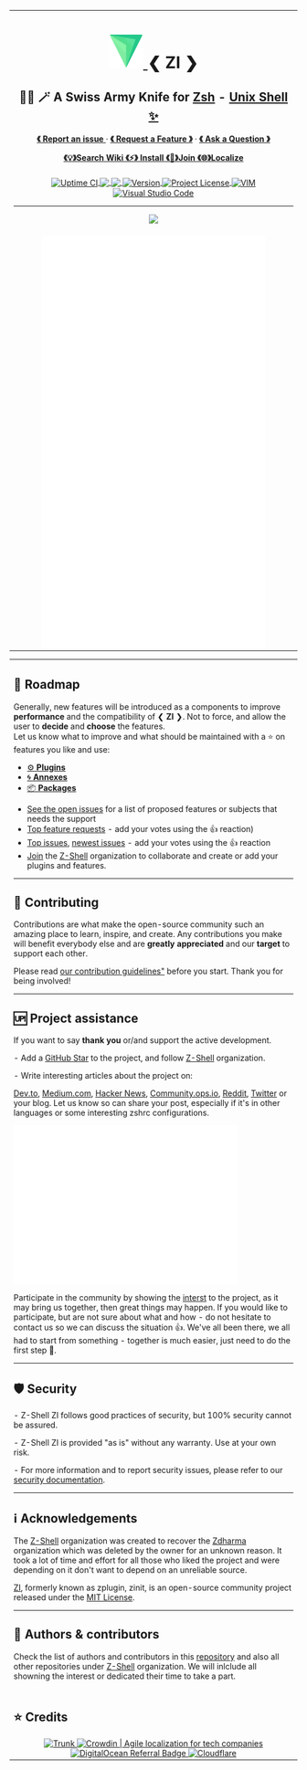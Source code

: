 <table style="width: 100%; height: auto" align="center">
  <tr>
  <td align="center">
<h1>
<a target="_self" href="https://github.com/z-shell/zi">
  <img style="width: 60px; height: 60px" 
       src="https://raw.githubusercontent.com/z-shell/zi/main/docs/images/favicon.svg" alt="❮ ZI ❯ Logo" />
  </a>❮ <strong>ZI</strong> ❯
</h1>
<h2>
  🧙‍♂️ 🪄 A Swiss Army Knife for <a href="https://zsh.sourceforge.io/"><strong>Zsh</strong></a> -
  <a href="https://en.wikipedia.org/wiki/Unix_shell">Unix Shell ✨</a>
</h2>
  <a
    href="https://github.com/z-shell/zi/issues/new?assignees=&labels=bug+%F0%9F%90%9E&template=01_bug_report.yml&title=bug%3A+"><strong>《
      Report an issue </strong></a>
  ·
  <a
    href="https://github.com/z-shell/zi/issues/new?assignees=&labels=feature-request+%F0%9F%92%A1&template=02_feature_request.yml&title=feat%3A+"><strong>《
      Request a Feature 》</strong></a>
  ·
  <a href="https://github.com/orgs/z-shell/discussions"><strong>《 Ask a Question 》</strong></a>
    </p>
    <a href="https://z.digitalclouds.dev/search/"><strong>《💡》Search Wiki </strong></a>
    <a href="https://z.digitalclouds.dev/docs/getting_started/installation/"><strong>《⚡️》 Install </strong></a>
    <a
      href="https://github.com/z-shell/community/issues/new?assignees=&labels=%F0%9F%91%A5+member&template=membership.yml&title=team%3A+"><strong>《💜》Join
      </strong></a>
    <a href="https://crowdin.digitalclouds.dev/z-shell/"><strong>《🌐》Localize </strong></a>
  </td>
  </tr>
  <tr>
  <td align="center">
  <p>
    <a target="_self" href="https://status.zshell.dev">
      <img align="center" src="https://github.com/z-shell/status/workflows/Uptime%20CI/badge.svg" alt="Uptime CI" />
    </a>
    <a title="Crowdin" target="_self" href="https://crowdin.digitalclouds.dev/z-shell">
      <img align="center" src="https://badges.crowdin.net/e/f108c12713ee8526ac878d5671ad6e29/localized.svg" />
    </a>
    <a title="Gitter" target="_self"
      href="https://gitter.im/z-shell/zi?utm_source=badge&utm_medium=badge&utm_campaign=pr-badge&utm_content=badge">
      <img align="center" src="https://badges.gitter.im/z-shell/zi.svg" />
    </a>
    <a title="Releases" target="_self" href="https://github.com/z-shell/zi/releases">
      <img align="center" src="https://img.shields.io/github/tag/z-shell/zi.svg" alt="Version" />
    </a>
    <a title="License" target="_self" href="https://github.com/z-shell/zi/blob/main/LICENSE">
      <img align="center" src="https://img.shields.io/badge/License-MIT-blue.svg" alt="Project License" />
    </a>
    <a title="VIM" target="_self" href="https://github.com/z-shell/zi-vim-syntax/">
      <img align="center" src="https://img.shields.io/badge/--019733?logo=vim" alt="VIM" />
    </a>
    <a target="_self" href="https://open.vscode.dev/z-shell/zi/">
      <img align="center" src="https://img.shields.io/badge/--007ACC?logo=visual%20studio%20code&logoColor=ffffff"
        alt="Visual Studio Code" />
    </a>
    </p>
  <hr />
  <p>
    <a href="https://asciinema.org/a/459358" target="_blank"><img style="width: 100%; height: auto"
        src="https://asciinema.org/a/459358.svg" /></a>
  </p>
  <tr>
    <td align="center">
      <img align="center" style="width: 80%; height: auto"
        src="https://github.com/z-shell/.github/raw/main/metrics/plugin/followup/zi_followup.svg" />
      <img align="center" style="width: 80%; height: auto"
        src="https://raw.githubusercontent.com/z-shell/.github/main/metrics/metrics.svg" />
      <img align="center" style="width: 80%; height: auto"
        src="https://github.com/z-shell/.github/raw/main/metrics/plugin/projects/projects.svg" />
    </td>
  </tr>
  <table>
    <tr>
      <td align="left">
        <h2>🎯 Roadmap</h2>
        <p>
          Generally, new features will be introduced as a components to improve <strong>performance</strong> and the
          compatibility of ❮ <strong>ZI</strong> ❯. Not to force, and allow the user to <strong>decide</strong> and
          <strong>choose</strong> the features.<br />
          Let us know what to improve and what should be maintained with a ⭐ on features you like and use:
        </p>
        <ul>
          <li>
            <a href="https://github.com/search?q=topic%3Azplugin+org%3Az-shell&amp;type=Repositories">
              ⚙️ <b>Plugins</b></a>
          </li>
          <li>
            <a href="https://github.com/search?q=topic%3Azannex+org%3Az-shell&amp;type=Repositories">
              🌀 <b>Annexes</b></a>
          </li>
          <li>
            <a href="https://github.com/search?q=topic%3Azpackage+org%3Az-shell&amp;type=Repositories">
              📦 <b>Packages</b></a>
          </li>
        </ul>
        <ul>
          <li>
            <a href="https://github.com/z-shell/zi/issues">See the open issues</a> for a list of proposed features
            or subjects that needs the support
          </li>
          <li>
            <a href="https://github.com/z-shell/zi/issues?q=label%3Aenhancement+is%3Aopen+sort%3Areactions-%2B1-desc">Top
              feature requests</a>
            - add your votes using the 👍 reaction)
          </li>
          <li>
            <a
              href="https://github.com/z-shell/zi/issues?q=is%3Aissue+is%3Aopen+label%3Abug+sort%3Areactions-%2B1-desc">Top
              issues</a>, <a href="https://github.com/z-shell/zi/issues?q=is%3Aopen+is%3Aissue+label%3Abug">newest
              issues</a> -
            add your votes using the 👍 reaction
          </li>
          <li>
            <a
              href="https://github.com/z-shell/community/issues/new?assignees=&labels=%F0%9F%91%A5+member&template=membership.yml&title=team%3A+">Join</a>
            the <a href="https://github.com/z-shell">Z-Shell</a> organization to collaborate and create or add your
            plugins and features.
          </li>
        </ul>
        <hr />
        <h2 align="left">💞 Contributing</h2>
        <p>
          Contributions are what make the open-source community such an amazing place to learn, inspire, and create.
          Any contributions you make will benefit everybody else and are <b>greatly appreciated</b> and our
          <b>target</b> to support each other.
        </p>
        <p>
          Please read
          <a href="https://github.com/z-shell/community/blob/main/docs/project/CONTRIBUTING.md">our contribution
            guidelines"</a>
          before you start. Thank you for being involved!
        </p>
        <hr />
        <h2 align="left">🆙 Project assistance</h2>
        <p>If you want to say <b>thank you</b> or/and support the active development.</p>
        <p>
          - Add a <a href="https://github.com/z-shell/zi">GitHub Star</a> to the project, and follow
          <a href="https://github.com/z-shell">Z-Shell</a> organization.
        </p>
        <p>- Write interesting articles about the project on:</p>
        <p>
          <a href="https://dev.to/">Dev.to</a>, <a href="https://medium.com/">Medium.com</a>,
          <a href="https://news.ycombinator.com/news">Hacker News</a>,
          <a href="https://community.ops.io/zsh">Community.ops.io</a>,
          <a href="https://www.reddit.com/r/zsh/">Reddit</a>, <a href="https://twitter.com/zshell_zi">Twitter</a> or
          your blog. Let us know so can share your post, especially if it's in other languages or some interesting
          zshrc configurations.
        </p>
        <p>
          <a target="_self" href="https://twitter.com/zshell_zi">
            <img align="center" style="width: 80%; height: auto"
              src="https://raw.githubusercontent.com/z-shell/.github/main/metrics/plugin/tweets/tweets.svg" />
          </a>
          <a href="https://dev.to/tag/zsh/">
            <img align="center" style="width: 80%; height: auto"
              src="https://raw.githubusercontent.com/z-shell/.github/main/metrics/plugin/rss/dev.tag.zsh.rss.svg" />
          </a>
          <a href="https://dev.to/z-shell/">
            <img align="center" style="width: 80%; height: auto"
              src="https://raw.githubusercontent.com/z-shell/.github/main/metrics/plugin/rss/ops.io.zsh.svg" />
          </a>
        </p>
        <p>
          Participate in the community by showing the
          <a
            href="https://github.com/z-shell/community/issues/new?assignees=&labels=%F0%9F%91%A5+member&template=membership.yml&title=team%3A+">interst</a>
          to the project, as it may bring us together, then great things may happen. If you would like to
          participate, but are not sure about what and how - do not hesitate to contact us so we can discuss the
          situation 👍. We've all been there, we all had to start from something - together is much easier, just
          need to do the first step 🚀.
        </p>
        <hr />
        <h2 align="left">🛡️ Security</h2>
        <p>- Z-Shell ZI follows good practices of security, but 100% security cannot be assured.</p>
        <p>
          - Z-Shell ZI is provided <bold>"as is"</bold> without any <bold>warranty</bold>. Use at your own risk.
        </p>
        <p>
          - For more information and to report security issues, please refer to our
          <a href="https://github.com/z-shell/zi/blob/main/docs/SECURITY.md">security documentation</a>.
        </p>
        <hr />
        <h2 align="left">ℹ️ Acknowledgements</h2>
        <p>
          The <a href="https://github.com/z-shell">Z-Shell</a> organization was created to recover the
          <a href="https://github.com/zdharma">Zdharma</a> organization which was deleted by the owner for an
          unknown reason. It took a lot of time and effort for all those who liked the project and were depending on
          it don't want to depend on an unreliable source.
        </p>
        <p>
          <a href="https://github.com/z-shell/zi">ZI</a>, formerly known as zplugin, zinit, is an open-source
          community project released under the
          <a href="https://github.com/z-shell/zi/blob/main/LICENSE">MIT License</a>.
        </p>
        <hr />
        <h2 align="left">🥇 Authors & contributors</h2>
        <p>
          Check the list of authors and contributors in this
          <a href="https://github.com/z-shell/zi/contributors">repository</a> and also all other repositories under
          <a href="https://github.com/z-shell">Z-Shell</a> organization. We will inlclude all showning the interest
          or dedicated their time to take a part.
        </p>
    <tr>
      <td align="center">
        <h2 align="left">⭐ Credits</h2>
        <a href="https://trunk.io" rel="nofollow">
          <img style="width: 140px; height: 40px"
            src="https://storage.googleapis.com/digital-space/img/brand/trunk/trunk-white.svg" alt="Trunk" />
        </a>
        <a href="https://crowdin.com/?utm_source=badge&utm_medium=referral&utm_campaign=badge-add-on" rel="nofollow">
          <img style="width: 140px; height: 40px"
            src="https://storage.googleapis.com/digital-space/img/brand/crowdin/localization-at-dark-rounded%402x.png"
            alt="Crowdin | Agile localization for tech companies" />
        </a>
        <a href="https://www.digitalocean.com/?refcode=090bdb63f800&utm_campaign=Referral_Invite&utm_medium=Referral_Program&utm_source=badge"
          rel="nofollow">
          <img style="width: 140px; height: 40px"
            src="https://web-platforms.sfo2.digitaloceanspaces.com/WWW/Badge%203.svg"
            alt="DigitalOcean Referral Badge" />
        </a>
        <a href="https://cloudflare.com" rel="nofollow">
          <img style="width: 140px; height: 40px"
            src="https://storage.googleapis.com/digital-space/img/brand/cloudflare/cf-logo-v-rgb.png"
            alt="Cloudflare" />
        </a>
      </td>
    </tr>
    </td>
    </tr>
  </table>
  </td>
  </tr>
</table>
